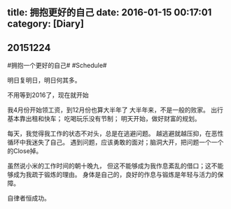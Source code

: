 title: 拥抱更好的自己
date: 2016-01-15 00:17:01
category: [Diary]
----

## 20151224

#拥抱一个更好的自己#
#Schedule#

明日复明日，明日何其多。

不用等到2016了，现在就开始

<!-- more -->

我4月份开始领工资，到12月份也算大半年了
大半年来，不是一般的败家。
出行基本靠出租和快车；
吃喝玩乐没有节制；
明天开始，做好财富的规划。

每天，我觉得我工作的状态不对头，总是在逃避问题。
越逃避就越压抑，在恶性循环中我迷失了自己。
遇到问题，应该勇敢的面对；脑洞大开，把问题一个一个的Close掉。

虽然说小米的工作时间的朝十晚九，
但这不能够成为我作息紊乱的借口；这不能够成为我疏于锻炼的理由。
身体是自己的，良好的作息与锻炼是年轻与活力的保障。

自律者恒成功。
